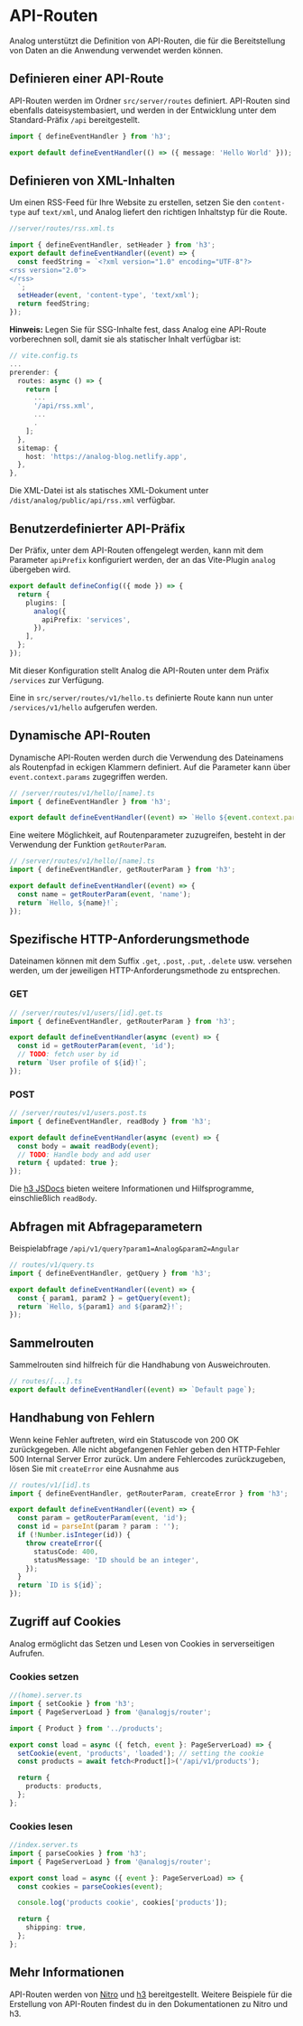 # API-Routen

Analog unterstützt die Definition von API-Routen, die für die Bereitstellung von Daten an die Anwendung verwendet werden können.

## Definieren einer API-Route

API-Routen werden im Ordner `src/server/routes` definiert. API-Routen sind ebenfalls dateisystembasiert,
und werden in der Entwicklung unter dem Standard-Präfix `/api` bereitgestellt.

```ts
import { defineEventHandler } from 'h3';

export default defineEventHandler(() => ({ message: 'Hello World' }));
```

## Definieren von XML-Inhalten

Um einen RSS-Feed für Ihre Website zu erstellen, setzen Sie den `content-type` auf `text/xml`, und Analog liefert den richtigen Inhaltstyp für die Route.

```ts
//server/routes/rss.xml.ts

import { defineEventHandler, setHeader } from 'h3';
export default defineEventHandler((event) => {
  const feedString = `<?xml version="1.0" encoding="UTF-8"?>
<rss version="2.0">
</rss>
  `;
  setHeader(event, 'content-type', 'text/xml');
  return feedString;
});
```

**Hinweis:** Legen Sie für SSG-Inhalte fest, dass Analog eine API-Route vorberechnen soll, damit sie als statischer Inhalt verfügbar ist:

```ts
// vite.config.ts
...
prerender: {
  routes: async () => {
    return [
      ...
      '/api/rss.xml',
      ...
      .
    ];
  },
  sitemap: {
    host: 'https://analog-blog.netlify.app',
  },
},
```

Die XML-Datei ist als statisches XML-Dokument unter `/dist/analog/public/api/rss.xml` verfügbar.

## Benutzerdefinierter API-Präfix

Der Präfix, unter dem API-Routen offengelegt werden, kann mit dem Parameter `apiPrefix` konfiguriert werden, der an das Vite-Plugin `analog` übergeben wird.

```ts
export default defineConfig(({ mode }) => {
  return {
    plugins: [
      analog({
        apiPrefix: 'services',
      }),
    ],
  };
});
```

Mit dieser Konfiguration stellt Analog die API-Routen unter dem Präfix `/services` zur Verfügung.

Eine in `src/server/routes/v1/hello.ts` definierte Route kann nun unter `/services/v1/hello` aufgerufen werden.

## Dynamische API-Routen

Dynamische API-Routen werden durch die Verwendung des Dateinamens als Routenpfad in eckigen Klammern definiert. Auf die Parameter kann über `event.context.params` zugegriffen werden.

```ts
// /server/routes/v1/hello/[name].ts
import { defineEventHandler } from 'h3';

export default defineEventHandler((event) => `Hello ${event.context.params?.['name']}!`);
```

Eine weitere Möglichkeit, auf Routenparameter zuzugreifen, besteht in der Verwendung der Funktion `getRouterParam`.

```ts
// /server/routes/v1/hello/[name].ts
import { defineEventHandler, getRouterParam } from 'h3';

export default defineEventHandler((event) => {
  const name = getRouterParam(event, 'name');
  return `Hello, ${name}!`;
});
```

## Spezifische HTTP-Anforderungsmethode

Dateinamen können mit dem Suffix `.get`, `.post`, `.put`, `.delete` usw. versehen werden, um der jeweiligen HTTP-Anforderungsmethode zu entsprechen.

### GET

```ts
// /server/routes/v1/users/[id].get.ts
import { defineEventHandler, getRouterParam } from 'h3';

export default defineEventHandler(async (event) => {
  const id = getRouterParam(event, 'id');
  // TODO: fetch user by id
  return `User profile of ${id}!`;
});
```

### POST

```ts
// /server/routes/v1/users.post.ts
import { defineEventHandler, readBody } from 'h3';

export default defineEventHandler(async (event) => {
  const body = await readBody(event);
  // TODO: Handle body and add user
  return { updated: true };
});
```

Die [h3 JSDocs](https://www.jsdocs.io/package/h3#package-index-functions) bieten weitere Informationen und Hilfsprogramme, einschließlich `readBody`.

## Abfragen mit Abfrageparametern

Beispielabfrage `/api/v1/query?param1=Analog&param2=Angular`

```ts
// routes/v1/query.ts
import { defineEventHandler, getQuery } from 'h3';

export default defineEventHandler((event) => {
  const { param1, param2 } = getQuery(event);
  return `Hello, ${param1} and ${param2}!`;
});
```

## Sammelrouten

Sammelrouten sind hilfreich für die Handhabung von Ausweichrouten.

```ts
// routes/[...].ts
export default defineEventHandler((event) => `Default page`);
```

## Handhabung von Fehlern

Wenn keine Fehler auftreten, wird ein Statuscode von 200 OK zurückgegeben. Alle nicht abgefangenen Fehler geben den HTTP-Fehler 500 Internal Server Error zurück.
Um andere Fehlercodes zurückzugeben, lösen Sie mit `createError` eine Ausnahme aus

```ts
// routes/v1/[id].ts
import { defineEventHandler, getRouterParam, createError } from 'h3';

export default defineEventHandler((event) => {
  const param = getRouterParam(event, 'id');
  const id = parseInt(param ? param : '');
  if (!Number.isInteger(id)) {
    throw createError({
      statusCode: 400,
      statusMessage: 'ID should be an integer',
    });
  }
  return `ID is ${id}`;
});
```

## Zugriff auf Cookies

Analog ermöglicht das Setzen und Lesen von Cookies in serverseitigen Aufrufen.

### Cookies setzen

```ts
//(home).server.ts
import { setCookie } from 'h3';
import { PageServerLoad } from '@analogjs/router';

import { Product } from '../products';

export const load = async ({ fetch, event }: PageServerLoad) => {
  setCookie(event, 'products', 'loaded'); // setting the cookie
  const products = await fetch<Product[]>('/api/v1/products');

  return {
    products: products,
  };
};
```

### Cookies lesen

```ts
//index.server.ts
import { parseCookies } from 'h3';
import { PageServerLoad } from '@analogjs/router';

export const load = async ({ event }: PageServerLoad) => {
  const cookies = parseCookies(event);

  console.log('products cookie', cookies['products']);

  return {
    shipping: true,
  };
};
```

## Mehr Informationen

API-Routen werden von [Nitro](https://nitro.unjs.io/guide/routing) und [h3](https://h3.unjs.io/) bereitgestellt. Weitere Beispiele für die Erstellung von API-Routen findest du in den Dokumentationen zu Nitro und h3.
